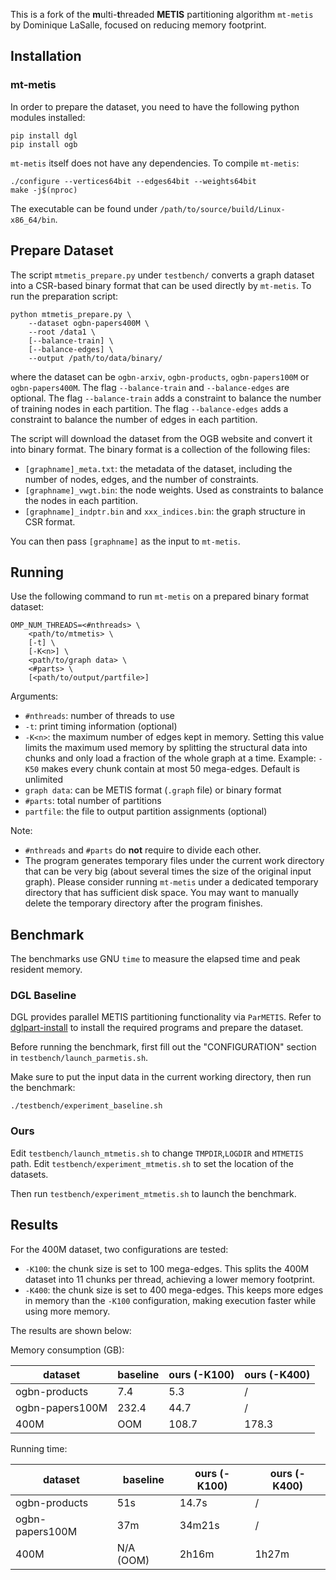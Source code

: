 This is a fork of the **m**ulti-**t**hreaded **METIS** partitioning algorithm `mt-metis` by Dominique LaSalle, focused on reducing memory footprint.



## Installation

### mt-metis

In order to prepare the dataset, you need to have the following python modules installed:

```shell
pip install dgl
pip install ogb
```

`mt-metis` itself does not have any dependencies. To compile `mt-metis`:

```shell
./configure --vertices64bit --edges64bit --weights64bit
make -j$(nproc)
```

The executable can be found under `/path/to/source/build/Linux-x86_64/bin`.



## Prepare Dataset

The script `mtmetis_prepare.py` under `testbench/` converts a graph dataset into a CSR-based binary format that can be used directly by `mt-metis`. To run the preparation script:

```shell
python mtmetis_prepare.py \
    --dataset ogbn-papers400M \
    --root /data1 \
    [--balance-train] \
    [--balance-edges] \
    --output /path/to/data/binary/
```

where the dataset can be `ogbn-arxiv`, `ogbn-products`, `ogbn-papers100M` or `ogbn-papers400M`. The flag `--balance-train` and `--balance-edges` are optional. The flag `--balance-train` adds a constraint to balance the number of training nodes in each partition. The flag `--balance-edges` adds a constraint to balance the number of edges in each partition.

The script will download the dataset from the OGB website and convert it into binary format. The binary format is a collection of the following files:

- `[graphname]_meta.txt`: the metadata of the dataset, including the number of nodes, edges, and the number of constraints.
- `[graphname]_vwgt.bin`: the node weights. Used as constraints to balance the nodes in each partition.
- `[graphname]_indptr.bin` and `xxx_indices.bin`: the graph structure in CSR format.

You can then pass `[graphname]` as the input to `mt-metis`.




## Running

Use the following command to run `mt-metis` on a prepared binary format dataset:

```
OMP_NUM_THREADS=<#nthreads> \
    <path/to/mtmetis> \
    [-t] \
    [-K<n>] \
    <path/to/graph data> \
    <#parts> \
    [<path/to/output/partfile>]
```

Arguments:

- `#nthreads`: number of threads to use
- `-t`: print timing information (optional)
- `-K<n>`: the maximum number of edges kept in memory. Setting this value limits the maximum used memory by splitting the structural data into chunks and only load a fraction of the whole graph at a time. Example: `-K50` makes every chunk contain at most 50 mega-edges. Default is unlimited
- `graph data`: can be METIS format (`.graph` file) or binary format
- `#parts`: total number of partitions
- `partfile`: the file to output partition assignments (optional)



Note:

- `#nthreads` and `#parts` do **not** require to divide each other.
- The program generates temporary files under the current work directory that can be very big (about several times the size of the original input graph). Please consider running `mt-metis` under a dedicated temporary directory that has sufficient disk space. You may want to manually delete the temporary directory after the program finishes.




## Benchmark

The benchmarks use GNU `time` to measure the elapsed time and peak resident memory.

### DGL Baseline

DGL provides parallel METIS partitioning functionality via `ParMETIS`. Refer to [dglpart-install](docs/dglpart-install.md) to install the required programs and prepare the dataset.

Before running the benchmark, first fill out the "CONFIGURATION" section in `testbench/launch_parmetis.sh`.

Make sure to put the input data in the current working directory, then run the benchmark:

```shell
./testbench/experiment_baseline.sh
```

### Ours

Edit `testbench/launch_mtmetis.sh` to change `TMPDIR`,`LOGDIR` and `MTMETIS` path. Edit `testbench/experiment_mtmetis.sh` to set the location of the datasets.

Then run `testbench/experiment_mtmetis.sh` to launch the benchmark.



## Results

For the 400M dataset, two configurations are tested:

- `-K100`: the chunk size is set to 100 mega-edges. This splits the 400M dataset into 11 chunks per thread, achieving a lower memory footprint.
- `-K400`: the chunk size is set to 400 mega-edges. This keeps more edges in memory than the `-K100` configuration, making execution faster while using more memory.



The results are shown below:

Memory consumption (GB):

| dataset         | baseline | ours (-K100) | ours (-K400) |
| --------------- | -------- | ------------ | ------------ |
| ogbn-products   | 7.4      | 5.3          | /            |
| ogbn-papers100M | 232.4    | 44.7         | /            |
| 400M            | OOM      | 108.7        | 178.3        |

Running time:

| dataset         | baseline  | ours (-K100) | ours (-K400) |
| --------------- | --------- | ------------ | ------------ |
| ogbn-products   | 51s       | 14.7s        | /            |
| ogbn-papers100M | 37m       | 34m21s       | /            |
| 400M            | N/A (OOM) | 2h16m        | 1h27m        |

